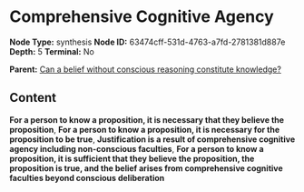 # Comprehensive Cognitive Agency

**Node Type:** synthesis
**Node ID:** 63474cff-531d-4763-a7fd-2781381d887e
**Depth:** 5
**Terminal:** No

**Parent:** [Can a belief without conscious reasoning constitute knowledge?](can-a-belief-without-conscious-reasoning-constitute-knowledge-antithesis-daf05e0f-b79a-4471-b912-6e7b13f0aaa5.md)

## Content

**For a person to know a proposition, it is necessary that they believe the proposition**, **For a person to know a proposition, it is necessary for the proposition to be true**, **Justification is a result of comprehensive cognitive agency including non-conscious faculties**, **For a person to know a proposition, it is sufficient that they believe the proposition, the proposition is true, and the belief arises from comprehensive cognitive faculties beyond conscious deliberation**
